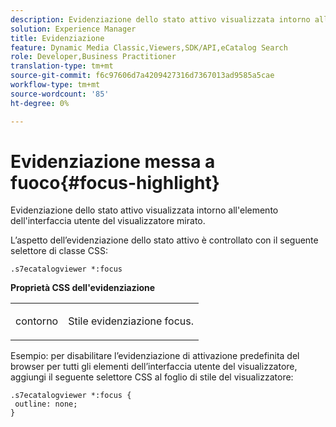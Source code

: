 ```yaml
---
description: Evidenziazione dello stato attivo visualizzata intorno all'elemento dell'interfaccia utente del visualizzatore mirato.
solution: Experience Manager
title: Evidenziazione
feature: Dynamic Media Classic,Viewers,SDK/API,eCatalog Search
role: Developer,Business Practitioner
translation-type: tm+mt
source-git-commit: f6c97606d7a4209427316d7367013ad9585a5cae
workflow-type: tm+mt
source-wordcount: '85'
ht-degree: 0%

---
```



# Evidenziazione messa a fuoco{#focus-highlight}

Evidenziazione dello stato attivo visualizzata intorno all&#39;elemento dell&#39;interfaccia utente del visualizzatore mirato.

<!--<a id="section_E8B3D0BF9FF548F188F717D6EA65EC32"></a>-->

L’aspetto dell’evidenziazione dello stato attivo è controllato con il seguente selettore di classe CSS:

```
.s7ecatalogviewer *:focus
```

**Proprietà CSS dell&#39;evidenziazione**

<table id="table_C48C56E696304C9BAFEE71BA9EA9A174"> 
 <tbody> 
  <tr> 
   <td colname="col1"> <p> <span class="codeph"> contorno  </span> </p> </td> 
   <td colname="col2"> <p> Stile evidenziazione focus. </p> </td> 
  </tr> 
 </tbody> 
</table>

Esempio: per disabilitare l’evidenziazione di attivazione predefinita del browser per tutti gli elementi dell’interfaccia utente del visualizzatore, aggiungi il seguente selettore CSS al foglio di stile del visualizzatore:

```
.s7ecatalogviewer *:focus { 
 outline: none; 
}
```

